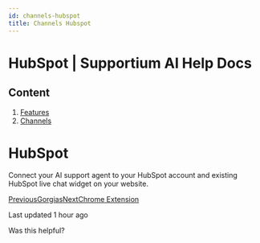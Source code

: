 ```yaml
---
id: channels-hubspot
title: Channels Hubspot
---
```



# HubSpot | Supportium AI Help Docs

## Content

  1. [Features](/features)
  2. [Channels](/features/channels)

# HubSpot

Connect your AI support agent to your HubSpot account and existing HubSpot live chat widget on your website.

[PreviousGorgias](/features/channels/gorgias)[NextChrome Extension](/features/channels/chrome-extension)

Last updated 1 hour ago

Was this helpful?
